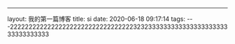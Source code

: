 ---
layout: 我的第一篇博客
title: si
date: 2020-06-18 09:17:14
tags:
---222222222222222222222222222222222323233333333333333333333333333333333
